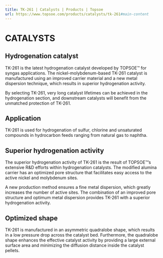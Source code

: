 ```yaml
---
title: TK-261 | Catalysts | Products | Topsoe
url: https://www.topsoe.com/products/catalysts/tk-261#main-content
---
```


# CATALYSTS

## Hydrogenation catalyst

TK-261 is the latest hydrogenation catalyst developed by TOPSOE™ for syngas applications. The nickel-molybdenum-based TK-261 catalyst is manufactured using an improved carrier material and a new metal dispersion technique, which results in superior hydrogenation activity.

By selecting TK-261, very long catalyst lifetimes can be achieved in the hydrogenation section, and downstream catalysts will benefit from the unmatched protection of TK-261.

## Application

TK-261 is used for hydrogenation of sulfur, chlorine and unsaturated compounds in hydrocarbon feeds ranging from natural gas to naphtha.

## Superior hydrogenation activity

The superior hydrogenation activity of TK-261 is the result of TOPSOE™’s extensive R&D efforts within hydrogenation catalysts. The modified alumina carrier has an optimized pore structure that facilitates easy access to the active nickel and molybdenum sites.

A new production method ensures a fine metal dispersion, which greatly increases the number of active sites. The combination of an improved pore structure and optimum metal dispersion provides TK-261 with a superior hydrogenation activity.

## Optimized shape

TK-261 is manufactured in an asymmetric quadralobe shape, which results in a low pressure drop across the catalyst bed. Furthermore, the quadralobe shape enhances the effective catalyst activity by providing a large external surface area and minimizing the diffusion distance inside the catalyst pellets.